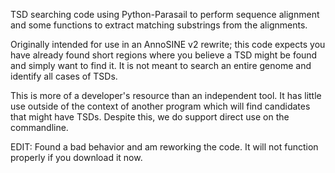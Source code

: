 TSD searching code using Python-Parasail to perform sequence alignment and some functions to extract matching substrings from the alignments.

Originally intended for use in an AnnoSINE v2 rewrite; this code expects you have already found short regions where you believe a TSD might be found and simply want to find it. It is not meant to search an entire genome and identify all cases of TSDs.

This is more of a developer's resource than an independent tool. It has little use outside of the context of another program which will find candidates that might have TSDs. Despite this, we do support direct use on the commandline.

EDIT: Found a bad behavior and am reworking the code. It will not function properly if you download it now.
